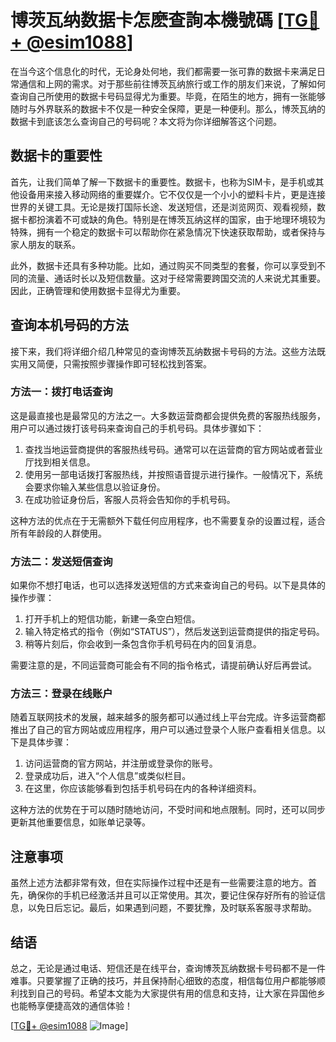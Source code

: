# 博茨瓦纳数据卡怎麽查詢本機號碼 [[TG💪+ @esim1088](https://t.me/s/esim1088)]

在当今这个信息化的时代，无论身处何地，我们都需要一张可靠的数据卡来满足日常通信和上网的需求。对于那些前往博茨瓦纳旅行或工作的朋友们来说，了解如何查询自己所使用的数据卡号码显得尤为重要。毕竟，在陌生的地方，拥有一张能够随时与外界联系的数据卡不仅是一种安全保障，更是一种便利。那么，博茨瓦纳的数据卡到底该怎么查询自己的号码呢？本文将为你详细解答这个问题。

## 数据卡的重要性

首先，让我们简单了解一下数据卡的重要性。数据卡，也称为SIM卡，是手机或其他设备用来接入移动网络的重要媒介。它不仅仅是一个小小的塑料卡片，更是连接世界的关键工具。无论是拨打国际长途、发送短信，还是浏览网页、观看视频，数据卡都扮演着不可或缺的角色。特别是在博茨瓦纳这样的国家，由于地理环境较为特殊，拥有一个稳定的数据卡可以帮助你在紧急情况下快速获取帮助，或者保持与家人朋友的联系。

此外，数据卡还具有多种功能。比如，通过购买不同类型的套餐，你可以享受到不同的流量、通话时长以及短信数量。这对于经常需要跨国交流的人来说尤其重要。因此，正确管理和使用数据卡显得尤为重要。

## 查询本机号码的方法

接下来，我们将详细介绍几种常见的查询博茨瓦纳数据卡号码的方法。这些方法既实用又简便，只需按照步骤操作即可轻松找到答案。

### 方法一：拨打电话查询

这是最直接也是最常见的方法之一。大多数运营商都会提供免费的客服热线服务，用户可以通过拨打该号码来查询自己的手机号码。具体步骤如下：

1. 查找当地运营商提供的客服热线号码。通常可以在运营商的官方网站或者营业厅找到相关信息。
2. 使用另一部电话拨打客服热线，并按照语音提示进行操作。一般情况下，系统会要求你输入某些信息以验证身份。
3. 在成功验证身份后，客服人员将会告知你的手机号码。

这种方法的优点在于无需额外下载任何应用程序，也不需要复杂的设置过程，适合所有年龄段的人群使用。

### 方法二：发送短信查询

如果你不想打电话，也可以选择发送短信的方式来查询自己的号码。以下是具体的操作步骤：

1. 打开手机上的短信功能，新建一条空白短信。
2. 输入特定格式的指令（例如“STATUS”），然后发送到运营商提供的指定号码。
3. 稍等片刻后，你会收到一条包含你手机号码在内的回复消息。

需要注意的是，不同运营商可能会有不同的指令格式，请提前确认好后再尝试。

### 方法三：登录在线账户

随着互联网技术的发展，越来越多的服务都可以通过线上平台完成。许多运营商都推出了自己的官方网站或应用程序，用户可以通过登录个人账户查看相关信息。以下是具体步骤：

1. 访问运营商的官方网站，并注册或登录你的账号。
2. 登录成功后，进入“个人信息”或类似栏目。
3. 在这里，你应该能够看到包括手机号码在内的各种详细资料。

这种方法的优势在于可以随时随地访问，不受时间和地点限制。同时，还可以同步更新其他重要信息，如账单记录等。

## 注意事项

虽然上述方法都非常有效，但在实际操作过程中还是有一些需要注意的地方。首先，确保你的手机已经激活并且可以正常使用。其次，要记住保存好所有的验证信息，以免日后忘记。最后，如果遇到问题，不要犹豫，及时联系客服寻求帮助。

## 结语

总之，无论是通过电话、短信还是在线平台，查询博茨瓦纳数据卡号码都不是一件难事。只要掌握了正确的技巧，并且保持耐心细致的态度，相信每位用户都能够顺利找到自己的号码。希望本文能为大家提供有用的信息和支持，让大家在异国他乡也能畅享便捷高效的通信体验！ 

[[TG💪+ @esim1088](https://t.me/s/esim1088) ![Image](https://i.postimg.cc/4NQfJmqS/Snipaste-2025-05-13-00-14-12.png)]